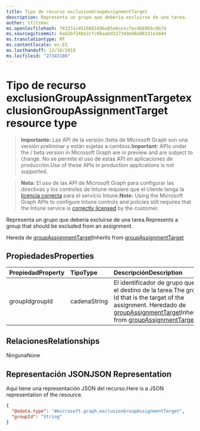 ```yaml
---
title: Tipo de recurso exclusionGroupAssignmentTarget
description: Representa un grupo que debería excluirse de una tarea.
author: tfitzmac
ms.openlocfilehash: 783231c451668169ba85e8ce1cfecd669b5c0b7d
ms.sourcegitcommit: 6a82bf240a3cfc0baabd227349e08a08311e3d44
ms.translationtype: MT
ms.contentlocale: es-ES
ms.lasthandoff: 12/18/2018
ms.locfileid: "27343186"
---
```

# <a name="exclusiongroupassignmenttarget-resource-type"></a><span data-ttu-id="cfbc0-103">Tipo de recurso exclusionGroupAssignmentTarget</span><span class="sxs-lookup"><span data-stu-id="cfbc0-103">exclusionGroupAssignmentTarget resource type</span></span>

> <span data-ttu-id="cfbc0-104">**Importante:** Las API de la versión /beta de Microsoft Graph son una versión preliminar y están sujetas a cambios.</span><span class="sxs-lookup"><span data-stu-id="cfbc0-104">**Important:** APIs under the / beta version in Microsoft Graph are in preview and are subject to change.</span></span> <span data-ttu-id="cfbc0-105">No se permite el uso de estas API en aplicaciones de producción.</span><span class="sxs-lookup"><span data-stu-id="cfbc0-105">Use of these APIs in production applications is not supported.</span></span>

> <span data-ttu-id="cfbc0-106">**Nota:** El uso de las API de Microsoft Graph para configurar las directivas y los controles de Intune requiere que el cliente tenga la [licencia correcta](https://go.microsoft.com/fwlink/?linkid=839381) para el servicio Intune.</span><span class="sxs-lookup"><span data-stu-id="cfbc0-106">**Note:** Using the Microsoft Graph APIs to configure Intune controls and policies still requires that the Intune service is [correctly licensed](https://go.microsoft.com/fwlink/?linkid=839381) by the customer.</span></span>

<span data-ttu-id="cfbc0-107">Representa un grupo que debería excluirse de una tarea.</span><span class="sxs-lookup"><span data-stu-id="cfbc0-107">Represents a group that should be excluded from an assignment.</span></span>

<span data-ttu-id="cfbc0-108">Hereda de [groupAssignmentTarget](../resources/intune-shared-groupassignmenttarget.md)</span><span class="sxs-lookup"><span data-stu-id="cfbc0-108">Inherits from [groupAssignmentTarget](../resources/intune-shared-groupassignmenttarget.md)</span></span>

## <a name="properties"></a><span data-ttu-id="cfbc0-109">Propiedades</span><span class="sxs-lookup"><span data-stu-id="cfbc0-109">Properties</span></span>
|<span data-ttu-id="cfbc0-110">Propiedad</span><span class="sxs-lookup"><span data-stu-id="cfbc0-110">Property</span></span>|<span data-ttu-id="cfbc0-111">Tipo</span><span class="sxs-lookup"><span data-stu-id="cfbc0-111">Type</span></span>|<span data-ttu-id="cfbc0-112">Descripción</span><span class="sxs-lookup"><span data-stu-id="cfbc0-112">Description</span></span>|
|:---|:---|:---|
|<span data-ttu-id="cfbc0-113">groupId</span><span class="sxs-lookup"><span data-stu-id="cfbc0-113">groupId</span></span>|<span data-ttu-id="cfbc0-114">cadena</span><span class="sxs-lookup"><span data-stu-id="cfbc0-114">String</span></span>|<span data-ttu-id="cfbc0-115">El identificador de grupo que es el destino de la tarea.</span><span class="sxs-lookup"><span data-stu-id="cfbc0-115">The group Id that is the target of the assignment.</span></span> <span data-ttu-id="cfbc0-116">Heredado de [groupAssignmentTarget](../resources/intune-shared-groupassignmenttarget.md)</span><span class="sxs-lookup"><span data-stu-id="cfbc0-116">Inherited from [groupAssignmentTarget](../resources/intune-shared-groupassignmenttarget.md)</span></span>|

## <a name="relationships"></a><span data-ttu-id="cfbc0-117">Relaciones</span><span class="sxs-lookup"><span data-stu-id="cfbc0-117">Relationships</span></span>
<span data-ttu-id="cfbc0-118">Ninguna</span><span class="sxs-lookup"><span data-stu-id="cfbc0-118">None</span></span>
## <a name="json-representation"></a><span data-ttu-id="cfbc0-119">Representación JSON</span><span class="sxs-lookup"><span data-stu-id="cfbc0-119">JSON Representation</span></span>
<span data-ttu-id="cfbc0-120">Aquí tiene una representación JSON del recurso.</span><span class="sxs-lookup"><span data-stu-id="cfbc0-120">Here is a JSON representation of the resource.</span></span>
<!-- {
  "blockType": "resource",
  "@odata.type": "microsoft.graph.exclusionGroupAssignmentTarget"
}
-->
``` json
{
  "@odata.type": "#microsoft.graph.exclusionGroupAssignmentTarget",
  "groupId": "String"
}
```





